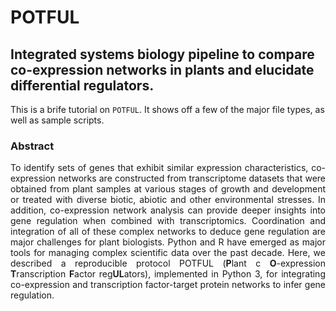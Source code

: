 # POTFUL
## Integrated systems biology pipeline to compare co-expression networks in plants and elucidate differential regulators.

This is a brife tutorial on `POTFUL`.
It shows off a few of the major file types, as well as sample scripts.

### Abstract
<p style='text-align: justify;'>To identify sets of genes that exhibit similar expression characteristics, co-expression networks are constructed from transcriptome datasets that were obtained from plant samples at various stages of growth and development or treated with diverse biotic, abiotic and other environmental stresses. In addition, co-expression network analysis can provide deeper insights into gene regulation when combined with transcriptomics. Coordination and integration of all of these complex networks to deduce gene regulation are major challenges for plant biologists. Python and R have emerged as major tools for managing complex scientific data over the past decade. Here, we described a reproducible protocol POTFUL (<b>P</b>lant c <b>O</b>-expression <b>T</b>ranscription <b>F</b>actor reg<b>UL</b>ators), implemented in Python 3, for integrating co-expression and transcription factor-target protein networks to infer gene regulation. </p>

```{tableofcontents}
```
